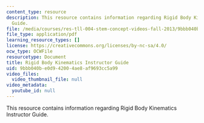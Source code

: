 ```yaml
---
content_type: resource
description: This resource contains information regarding Rigid Body Kinematics Instructor
  Guide.
file: /media/courses/res-tll-004-stem-concept-videos-fall-2013/9bbb040be0d942004ae8af9693cc5a99_MITRES_TLL-004F13_RBKin_IG.pdf
file_type: application/pdf
learning_resource_types: []
license: https://creativecommons.org/licenses/by-nc-sa/4.0/
ocw_type: OCWFile
resourcetype: Document
title: Rigid Body Kinematics Instructor Guide
uid: 9bbb040b-e0d9-4200-4ae8-af9693cc5a99
video_files:
  video_thumbnail_file: null
video_metadata:
  youtube_id: null
---
```

This resource contains information regarding Rigid Body Kinematics Instructor Guide.